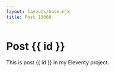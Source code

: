 ```yaml
---
layout: layouts/base.njk
title: Post 13060
---
```


# Post {{ id }}

This is post {{ id }} in my Eleventy project.
